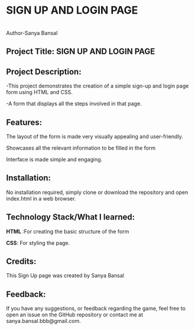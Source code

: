 # SIGN UP AND LOGIN PAGE
<br>
Author-Sanya Bansal
<br>
<h2>Project Title:<b> SIGN UP AND LOGIN PAGE </b></h2>
  <h2>Project Description:</h2> 
  <p>       -This project demonstrates the creation of a simple sign-up and login page form using HTML and CSS.</p>
  <p>       -A form that displays all the steps involved in that page.</p>
  

  <h2>Features:</h2>
  <p>       <p>The layout of the form is made very visually appealing and user-friendly.</p>
  <p>       <p>Showcases all the relevant information to be filled in the form</p>
  <p>       <p>Interface is made simple and engaging.</p>
  
  <h2>Installation:</h2>
  <p>       <p>No installation required, simply clone or download the repository and open index.html in a web browser.</p>
                                                                                             
  <h2>Technology Stack/What I learned:</h2>
  <p>      <b>HTML </b>:For creating the basic structure of the form</p>
  <p>      <b> CSS</b>: For styling the page.</p>

  
  <h2>Credits:</h2>
           <p> This Sign Up page was created by Sanya Bansal </p> 

  <h2>Feedback:</h2>
          <p>If you have any suggestions, or feedback regarding the game, feel free to open an issue on the GitHub repository or contact me at sanya.bansal.bbb@gmail.com.</p>



  


